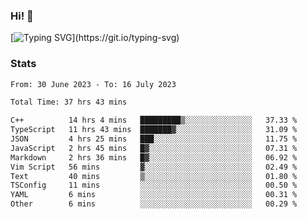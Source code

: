 ### Hi!  👋

[![Typing SVG](https://readme-typing-svg.herokuapp.com?font=Fira+Code&pause=1000&width=435&lines=Hello!+I'm+Texiwustion.)](https://git.io/typing-svg)

### Stats

<!--START_SECTION:waka-->

```txt
From: 30 June 2023 - To: 16 July 2023

Total Time: 37 hrs 43 mins

C++          14 hrs 4 mins   █████████▒░░░░░░░░░░░░░░░   37.33 %
TypeScript   11 hrs 43 mins  ███████▓░░░░░░░░░░░░░░░░░   31.09 %
JSON         4 hrs 25 mins   ███░░░░░░░░░░░░░░░░░░░░░░   11.75 %
JavaScript   2 hrs 45 mins   █▓░░░░░░░░░░░░░░░░░░░░░░░   07.31 %
Markdown     2 hrs 36 mins   █▓░░░░░░░░░░░░░░░░░░░░░░░   06.92 %
Vim Script   56 mins         ▓░░░░░░░░░░░░░░░░░░░░░░░░   02.49 %
Text         40 mins         ▒░░░░░░░░░░░░░░░░░░░░░░░░   01.80 %
TSConfig     11 mins         ░░░░░░░░░░░░░░░░░░░░░░░░░   00.50 %
YAML         6 mins          ░░░░░░░░░░░░░░░░░░░░░░░░░   00.31 %
Other        6 mins          ░░░░░░░░░░░░░░░░░░░░░░░░░   00.29 %
```

<!--END_SECTION:waka-->
